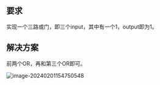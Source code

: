 ## 要求

实现一个三路或门，即三个input，其中有一个1，output即为1。

## 解决方案

前两个OR，再和第三个OR即可。

![image-20240201154750548](C:\Users\Lenovo\AppData\Roaming\Typora\typora-user-images\image-20240201154750548.png)